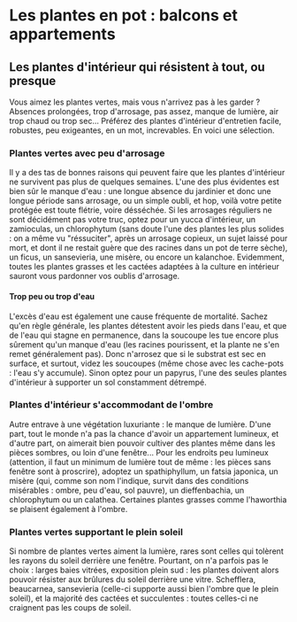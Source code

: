 # Les plantes en pot : balcons et appartements

## Les plantes d'intérieur qui résistent à tout, ou presque

Vous aimez les plantes vertes, mais vous n'arrivez pas à les garder ? Absences prolongées, trop d'arrosage, pas assez, manque de lumière, air trop chaud ou trop sec...
Préférez des plantes d'intérieur d'entretien facile, robustes, peu exigeantes, en un mot, increvables. En voici une sélection.

### Plantes vertes avec peu d'arrosage

Il y a des tas de bonnes raisons qui peuvent faire que les plantes d'intérieur ne survivent pas plus de quelques semaines. L'une des plus évidentes est bien sûr le manque d'eau : une longue absence du jardinier et donc une longue période sans arrosage, ou un simple oubli, et hop, voilà votre petite protégée est toute flétrie, voire désséchée. Si les arrosages réguliers ne sont décidément pas votre truc, optez pour un yucca d'intérieur, un zamioculas, un chlorophytum (sans doute l'une des plantes les plus solides : on a même vu "réssuciter", après un arrosage copieux, un sujet laissé pour mort, et dont il ne restait guère que des racines dans un pot de terre sèche), un ficus, un sansevieria, une misère, ou encore un kalanchoe. Evidemment, toutes les plantes grasses et les cactées adaptées à la culture en intérieur sauront vous pardonner vos oublis d'arrosage.

#### Trop peu ou trop d'eau

L'excès d'eau est également une cause fréquente de mortalité. Sachez qu'en règle générale, les plantes détestent avoir les pieds dans l'eau, et que de l'eau qui stagne en permanence, dans la soucoupe les tue encore plus sûrement qu'un manque d'eau (les racines pourissent, et la plante ne s'en remet généralement pas). Donc n'arrosez que si le substrat est sec en surface, et surtout, videz les soucoupes (même chose avec les cache-pots : l'eau s'y accumule). Sinon optez pour un papyrus, l'une des seules plantes d'intérieur à supporter un sol constamment détrempé.

### Plantes d'intérieur s'accommodant de l'ombre

Autre entrave à une végétation luxuriante : le manque de lumière. D'une part, tout le monde n'a pas la chance d'avoir un appartement lumineux, et d'autre part, on aimerait bien pouvoir cultiver des plantes même dans les pièces sombres, ou loin d'une fenêtre... Pour les endroits peu lumineux (attention, il faut un minimum de lumière tout de même : les pièces sans fenêtre sont à proscrire), adoptez un spathiphyllum, un fatsia japonica, un misère (qui, comme son nom l'indique, survit dans des conditions misérables : ombre, peu d'eau, sol pauvre), un dieffenbachia, un chlorophytum ou un calathea. Certaines plantes grasses comme l'haworthia se plaisent également à l'ombre.

### Plantes vertes supportant le plein soleil

Si nombre de plantes vertes aiment la lumière, rares sont celles qui tolèrent les rayons du soleil derrière une fenêtre. Pourtant, on n'a parfois pas le choix : larges baies vitrées, exposition plein sud : les plantes doivent alors pouvoir résister aux brûlures du soleil derrière une vitre. Schefflera, beaucarnea, sansevieria (celle-ci supporte aussi bien l'ombre que le plein soleil), et la majorité des cactées et succulentes : toutes celles-ci ne craignent pas les coups de soleil.

